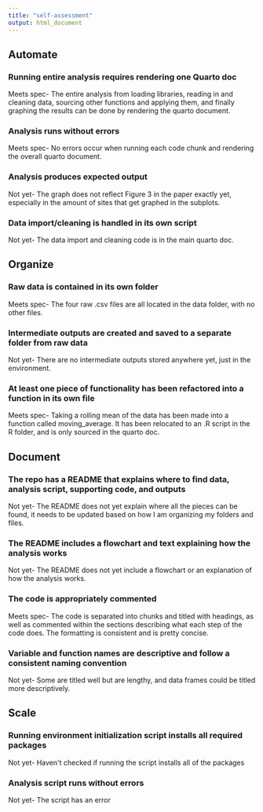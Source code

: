```yaml
---
title: "self-assessment"
output: html_document
---
```


## Automate
### Running entire analysis requires rendering one Quarto doc
Meets spec- 
The entire analysis from loading libraries, reading in and cleaning data, 
sourcing other functions and applying them, and finally graphing the results 
can be done by rendering the quarto document.

### Analysis runs without errors
Meets spec-
No errors occur when running each code chunk and rendering the overall quarto 
document.

### Analysis produces expected output
Not yet-
The graph does not reflect Figure 3 in the paper exactly yet, especially in the
amount of sites that get graphed in the subplots.

### Data import/cleaning is handled in its own script
Not yet-
The data import and cleaning code is in the main quarto doc.


## Organize
### Raw data is contained in its own folder
Meets spec-
The four raw .csv files are all located in the data folder, with no other files.

### Intermediate outputs are created and saved to a separate folder from raw data
Not yet-
There are no intermediate outputs stored anywhere yet, just in the environment.

### At least one piece of functionality has been refactored into a function in its own file
Meets spec-
Taking a rolling mean of the data has been made into a function called moving_average. It has been relocated to an .R script in the R folder,
and is only sourced in the quarto doc.

## Document
### The repo has a README that explains where to find data, analysis script, supporting code, and outputs
Not yet- 
The README does not yet explain where all the pieces can be found, it needs to 
be updated based on how I am organizing my folders and files.

### The README includes a flowchart and text explaining how the analysis works
Not yet-
The README does not yet include a flowchart or an explanation of how the analysis 
works.

### The code is appropriately commented
Meets spec-
The code is separated into chunks and titled with headings, as well as commented within the sections describing what each step of the code does. The formatting is consistent and is pretty concise.

### Variable and function names are descriptive and follow a consistent naming convention
Not yet-
Some are titled well but are lengthy, and data frames could be titled more descriptively. 

## Scale
### Running environment initialization script installs all required packages
Not yet-
Haven't checked if running the script installs all of the packages

### Analysis script runs without errors
Not yet-
The script has an error
